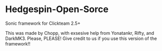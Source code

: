 # Hedgespin-Open-Sorce
Sonic framework for Clickteam 2.5+

This was made by Chopp, with exsesive help from Yonatankr, Rifty, and DarkMK3.
Please, PLEASE! Give credit to us if you use this version of the framework!!
